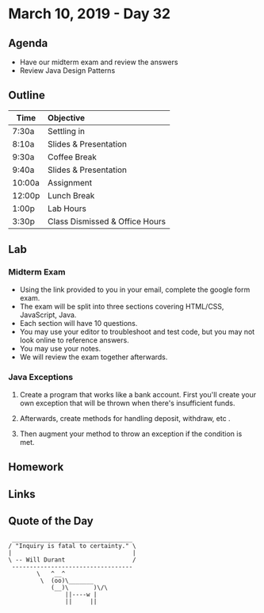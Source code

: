 # March 10, 2019 - Day 32


## Agenda

- Have our midterm exam and review the answers
- Review Java Design Patterns 


## Outline

| Time   | Objective                        |
| -------|:---------------------------------|
| 7:30a  | Settling in                      |
| 8:10a  | Slides & Presentation            |
| 9:30a  | Coffee Break                     |
| 9:40a  | Slides & Presentation            |
| 10:00a | Assignment                       |
| 12:00p | Lunch Break                      |
| 1:00p  | Lab Hours                        |
| 3:30p  | Class Dismissed & Office Hours   |

## Lab

### Midterm Exam

- Using the link provided to you in your email, complete the google form exam.
- The exam will be split into three sections covering HTML/CSS, JavaScript, Java. 
- Each section will have 10 questions. 
- You may use your editor to troubleshoot and test code, but you may not look online to reference answers. 
- You may use your notes.
- We will review the exam together afterwards. 

### Java Exceptions

1. Create a program that works like a bank account. First you'll create your own exception that will be thrown when there's insufficient funds. 

2. Afterwards, create methods for handling deposit, withdraw, etc . 

3. Then augment your method to throw an exception if the condition is met. 

## Homework

## Links

## Quote of the Day 
```
 __________________________________
/ "Inquiry is fatal to certainty." \
|                                  |
\ -- Will Durant                   /
 ----------------------------------
        \   ^__^
         \  (oo)\_______
            (__)\       )\/\
                ||----w |
                ||     ||


```
